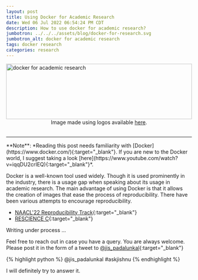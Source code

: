 ```yaml
---
layout: post
title: Using Docker for Academic Research
date: Wed 06 Jul 2022 06:54:24 PM CDT
description: How to use docker for academic research?
jumbotron: ../../../assets/blog/docker-for-research.svg
jumbotron_alt: docker for academic research
tags: docker research
categories: research
---
```

<img src="../../../assets/blog/docker-for-research.svg" alt="docker for academic research" width="100%" height="150px" >
<center>Image made using logos available <a href='https://www.docker.com/company/newsroom/media-resources/' target="_blank">here</a>.</center><br>
<hr>
**Note**: *Reading this post needs familiarity with [Docker](https://www.docker.com/){:target="_blank"}. If you are new to the Docker world, I suggest taking a look [here](https://www.youtube.com/watch?v=iqqDU2crIEQ){:target="_blank"}*.


<!-- <hr> -->

Docker is a well-known tool used widely. Though it is used prominently in the industry, there is a usage gap when speaking about its usage in academic research. The main advantage of using Docker is that it allows the creation of images that ease the process of reproducibility. There have been various attempts to encourage reproducibility.

- [NAACL'22 Reproducibility Track](https://naacl2022-reproducibility-track.github.io/tutorial/){:target="_blank"}
- [RESCIENCE C](http://rescience.githb.io/){:target="_blank"}

Writing under process ...

Feel free to reach out in case you have a query. You are always welcome. <br>
Please post it in the form of a tweet to
[@jis_padalunkal](https://twitter.com/jis_padalunkal){:target="_blank"}

{% highlight python %}
@jis_padalunkal #askjishnu <your question>
{% endhighlight %}


I will definitely try to answer it.